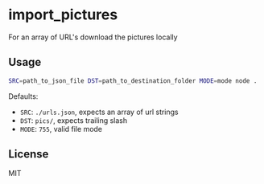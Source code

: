 # import_pictures
For an array of URL's download the pictures locally

## Usage

```sh
SRC=path_to_json_file DST=path_to_destination_folder MODE=mode node .
```

Defaults:
- `SRC`: `./urls.json`, expects an array of url strings
- `DST`: `pics/`, expects trailing slash
- `MODE`: `755`, valid file mode

## License
MIT
